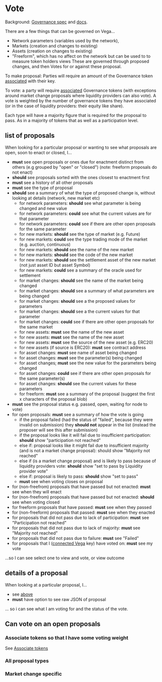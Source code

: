 # Vote
Background: [Governance spec](../protocol/0028-GOVE-governance.md)
and [docs](https://docs.vega.xyz/docs/mainnet/concepts/vega-protocol#governance).

There are a few things that can be governed on Vega...
- Network parameters (variables used by the network), 
- Markets (creation and changes to existing)
- Assets (creation on changes to existing)
- "Freeform", which has no affect on the network but can be used to to measure token holders views
These are governed through proposed changes, and then Votes for or against these proposal.

To make proposal: Parties will require an amount of the Governance token [associated](1000-ASSO-associate.md) with their key.

To vote: a party will require [associated](1000-ASSO-associate.md) Governance tokens (with exceptions around market change proposals where liquidity providers can also vote). A vote is weighted by the number of governance tokens they have associated (or in the case of liquidity providers: their equity like share).

Each type will have a majority figure that is required for the proposal to pass. As in a majority of tokens that 
 as well as a participation level. 

## list of proposals
When looking for a particular proposal or wanting to see what proposals are open, soon to enact or closed, I...

- **must** see open proposals or ones due for enactment distinct from others (e.g grouped by "open" or "closed") (note: freeform proposals do not enact)
- **should** see proposals sorted with the ones closest to enactment first
- **must** see a history of all other proposals
- **must** see the type of proposal
- **should** see a summary of what the type of proposed change is, without looking at details (network, new market etc)
  - for network parameters: **should** see what parameter is being changed and new value
  - for network parameters: **could** see what the current values are for that parameter
  - for network parameters: **could** see if there are other open proposals for the same parameter
  - for new markets: **should** see the type of market (e.g. Future)
  - for new markets: **could** see the type trading mode of the market (e.g. auction, continuous)
  - for new markets: **should** see the name of the new market
  - for new markets: **should** see the code of the new market
  - for new markets: **should** see the settlement asset of the new market (not just asset ID but asset Symbol)
  - for new markets: **could** see a summary of the oracle used for settlement
  - for market changes: **should** see the name of the market being changed
  - for market changes: **should** see a summary of what parameters are being changed
  - for market changes: **should** see a the proposed values for parameters
  - for market changes: **should** see a the current values for that parameter
  - for market changes: **could** see if there are other open proposals for the same market
  - for new assets: **must** see the name of the new asset
  - for new assets: **must** see the name of the new asset
  - for new assets: **must** see the source of the new asset (e.g. ERC20)
  - for new assets (if source is ERC20): **must** see contract address
  - for asset changes: **must** see name of asset being changed
  - for asset changes: **must** see the parameter(s) being changed
  - for asset changes; **must** see the new value for the parameters being changed
  - for asset changes: **could** see if there are other open proposals for the same parameter(s)
  - for asset changes: **should** see the current values for these parameters
  - for freeform: **must** see a summary of the proposal (suggest the first x characters of the proposal blob)
- **must** see the proposal status e.g. passed, open, waiting for node to vote)
- for open proposals: **must** see a summary of how the vote is going
  - if the proposal failed (had the status of "failed", because they were invalid on submission) they **should not** appear in the list (instead the proposer will see this after submission)
  - if the proposal looks like it will fail due to insufficient participation: **should** show "participation not reached"
  - else if: proposal looks like it might fail due to insufficient majority (and is not a market change proposal): should show "Majority not reached"
  - else if (is a market change proposal) and is likely to pass because of liquidity providers vote: **should** show "set to pass by Liquidity provider vote"
  - else if: proposal is likely to pass: **should** show "set to pass"
  - **must** see when voting closes on proposal
- for (non-freefrom) proposals that have passed but not enacted: **must** see when they will enact
- for (non-freefrom) proposals that have passed but not enacted: **should** see when voting closed
- for freeform proposals that have passed: **must** see when they passed
- for (non-freeform) proposals that passed: **must** see when they enacted
- for proposals that did not pass due to lack of participation: **must** see "Participation not reached"
- for proposals that did not pass due to lack of majority: **must** see "Majority not reached"
- for proposals that did not pass due to failure: **must** see "Failed"
- for proposals that I ([connected Vega](#TBD) key) have voted on: **must** see my vote

...so I can see select one to view and vote, or view outcome

## details of a proposal
When looking at a particular proposal, I...

- see [above](#list-of-proposals)
- **must** have option to see raw JSON of proposal

... so i can see what I am voting for and the status of the vote.

## Can vote on an open proposals

### Associate tokens so that I have some voting weight
See [Associate tokens](./1000-ASSO-associate.md)

### All proposal types

### Market change specific

